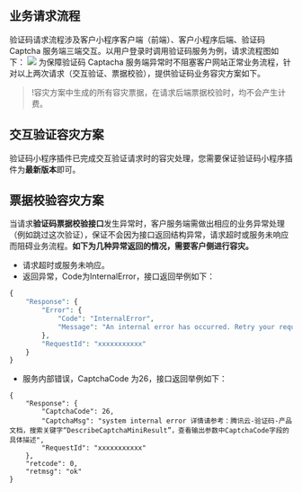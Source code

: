## 业务请求流程
验证码请求流程涉及客户小程序客户端（前端）、客户小程序后端、验证码 Captcha 服务端三端交互。以用户登录时调用验证码服务为例，请求流程图如下：
![](https://qcloudimg.tencent-cloud.cn/raw/8aa226d1e760fd73449de6de97b656e5.png)
为保障验证码 Captacha 服务端异常时不阻塞客户网站正常业务流程，针对以上两次请求（交互验证、票据校验），提供验证码业务容灾方案如下。
> !容灾方案中生成的所有容灾票据，在请求后端票据校验时，均不会产生计费。

## 交互验证容灾方案
验证码小程序插件已完成交互验证请求时的容灾处理，您需要保证验证码小程序插件为**最新版本**即可。

## 票据校验容灾方案
当请求**验证码票据校验接口**发生异常时，客户服务端需做出相应的业务异常处理（例如跳过这次验证），保证不会因为接口返回结构异常，请求超时或服务未响应而阻碍业务流程。**如下为几种异常返回的情况，需要客户侧进行容灾。**
- 请求超时或服务未响应。
- 返回异常，Code为InternalError，接口返回举例如下：
```php
{
    "Response": {
        "Error": {
            "Code": "InternalError",
            "Message": "An internal error has occurred. Retry your request, but if the problem persists, contact us."
        },
        "RequestId": "xxxxxxxxxxx"
    }
}
```
- 服务内部错误，CaptchaCode 为26，接口返回举例如下：
``` 
{
    "Response": {
        "CaptchaCode": 26,
        "CaptchaMsg": "system internal error 详情请参考：腾讯云-验证码-产品文档，搜索关键字“DescribeCaptchaMiniResult”，查看输出参数中CaptchaCode字段的具体描述",
        "RequestId": "xxxxxxxxxxx"
    },
    "retcode": 0,
    "retmsg": "ok"
}
```
